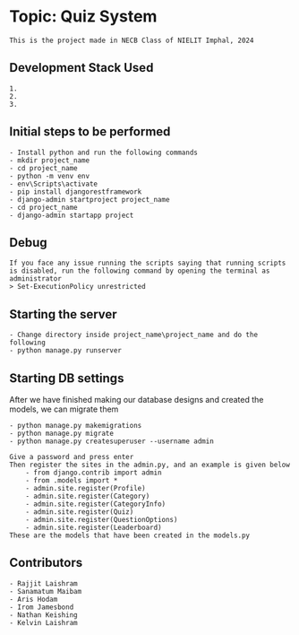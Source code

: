 # Topic: Quiz System

    This is the project made in NECB Class of NIELIT Imphal, 2024

## Development Stack Used

    1.
    2. 
    3. 

## Initial steps to be performed

    - Install python and run the following commands
    - mkdir project_name
    - cd project_name
    - python -m venv env
    - env\Scripts\activate
    - pip install djangorestframework
    - django-admin startproject project_name
    - cd project_name
    - django-admin startapp project

## Debug

    If you face any issue running the scripts saying that running scripts is disabled, run the following command by opening the terminal as administrator
    > Set-ExecutionPolicy unrestricted

## Starting the server

    - Change directory inside project_name\project_name and do the following
    - python manage.py runserver

## Starting DB settings

After we have finished making our database designs and created the models, we can migrate them

    - python manage.py makemigrations
    - python manage.py migrate
    - python manage.py createsuperuser --username admin
    
    Give a password and press enter
    Then register the sites in the admin.py, and an example is given below
        - from django.contrib import admin
        - from .models import *
        - admin.site.register(Profile)
        - admin.site.register(Category)
        - admin.site.register(CategoryInfo)
        - admin.site.register(Quiz)
        - admin.site.register(QuestionOptions)
        - admin.site.register(Leaderboard)
    These are the models that have been created in the models.py

## Contributors

    - Rajjit Laishram
    - Sanamatum Maibam
    - Aris Hodam
    - Irom Jamesbond 
    - Nathan Keishing
    - Kelvin Laishram
